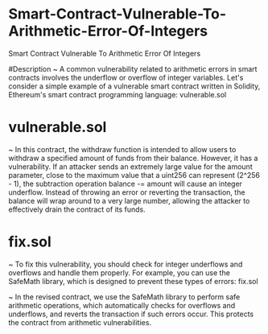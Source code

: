 # Smart-Contract-Vulnerable-To-Arithmetic-Error-Of-Integers
Smart Contract Vulnerable To Arithmetic Error Of Integers

#Description
~ A common vulnerability related to arithmetic errors in smart contracts involves the underflow or overflow of integer variables. Let's consider a simple example of a vulnerable smart contract written in Solidity, Ethereum's smart contract programming language: vulnerable.sol

# vulnerable.sol
~ In this contract, the withdraw function is intended to allow users to withdraw a specified amount of funds from their balance. However, it has a vulnerability. If an attacker sends an extremely large value for the amount parameter, close to the maximum value that a uint256 can represent (2^256 - 1), the subtraction operation balance -= amount will cause an integer underflow. Instead of throwing an error or reverting the transaction, the balance will wrap around to a very large number, allowing the attacker to effectively drain the contract of its funds.

# fix.sol
~ To fix this vulnerability, you should check for integer underflows and overflows and handle them properly. For example, you can use the SafeMath library, which is designed to prevent these types of errors: fix.sol

~ In the revised contract, we use the SafeMath library to perform safe arithmetic operations, which automatically checks for overflows and underflows, and reverts the transaction if such errors occur. This protects the contract from arithmetic vulnerabilities.
